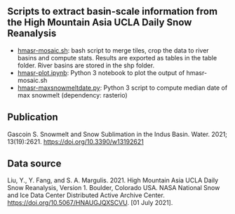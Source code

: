 ## Scripts to extract basin-scale information from the High Mountain Asia UCLA Daily Snow Reanalysis

- [hmasr-mosaic.sh](hmasr-mosaic.sh): bash script to merge tiles, crop the data to river basins and compute stats. Results are exported as tables in the table folder. River basins are stored in the shp folder.
- [hmasr-plot.ipynb](hmasr-plot.ipynb): Python 3 notebook to plot the output of hmasr-mosaic.sh
- [hmasr-maxsnowmeltdate.py](hmasr-maxsnowmeltdate.py): Python 3 script to compute median date of max snowmelt (dependency: rasterio)

## Publication 
Gascoin S. Snowmelt and Snow Sublimation in the Indus Basin. Water. 2021; 13(19):2621. https://doi.org/10.3390/w13192621

## Data source
Liu, Y., Y. Fang, and S. A. Margulis. 2021. High Mountain Asia UCLA Daily Snow Reanalysis, Version 1. Boulder, Colorado USA. NASA National Snow and Ice Data Center Distributed Active Archive Center. <https://doi.org/10.5067/HNAUGJQXSCVU>. [01 July 2021]. 
